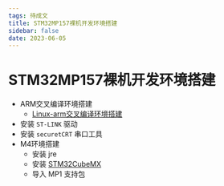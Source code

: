 ```yaml
---
tags: 待成文
title: STM32MP157裸机开发环境搭建
sidebar: false
date: 2023-06-05
---
```

# STM32MP157裸机开发环境搭建

- ARM交叉编译环境搭建
	- [Linux-arm交叉编译环境搭建](Linux-arm交叉编译环境搭建.md)
- 安装 `ST-LINK` 驱动
- 安装 `securetCRT` 串口工具
- M4环境搭建
	- 安装 jre
	- 安装 [STM32CubeMX](https://www.st.com/zh/development-tools/stm32cubemx.html)
	- 导入 MP1 支持包